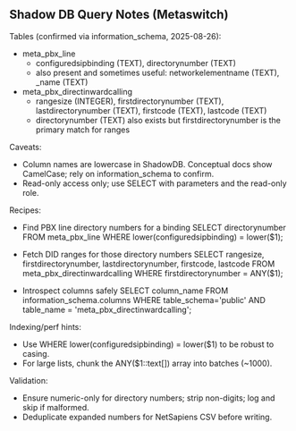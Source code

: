 ## Shadow DB Query Notes (Metaswitch)

Tables (confirmed via information_schema, 2025-08-26):
- meta_pbx_line
  - configuredsipbinding (TEXT), directorynumber (TEXT)
  - also present and sometimes useful: networkelementname (TEXT), _name (TEXT)
- meta_pbx_directinwardcalling
  - rangesize (INTEGER), firstdirectorynumber (TEXT), lastdirectorynumber (TEXT), firstcode (TEXT), lastcode (TEXT)
  - directorynumber (TEXT) also exists but firstdirectorynumber is the primary match for ranges

Caveats:
- Column names are lowercase in ShadowDB. Conceptual docs show CamelCase; rely on information_schema to confirm.
- Read-only access only; use SELECT with parameters and the read-only role.

Recipes:
- Find PBX line directory numbers for a binding
  SELECT directorynumber
  FROM meta_pbx_line
  WHERE lower(configuredsipbinding) = lower($1);

- Fetch DID ranges for those directory numbers
  SELECT rangesize, firstdirectorynumber, lastdirectorynumber, firstcode, lastcode
  FROM meta_pbx_directinwardcalling
  WHERE firstdirectorynumber = ANY($1);

- Introspect columns safely
  SELECT column_name FROM information_schema.columns WHERE table_schema='public' AND table_name = 'meta_pbx_directinwardcalling';

Indexing/perf hints:
- Use WHERE lower(configuredsipbinding) = lower($1) to be robust to casing.
- For large lists, chunk the ANY($1::text[]) array into batches (~1000).

Validation:
- Ensure numeric-only for directory numbers; strip non-digits; log and skip if malformed.
- Deduplicate expanded numbers for NetSapiens CSV before writing.

